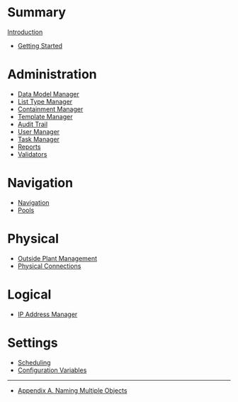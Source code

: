 # Summary

[Introduction](README.md)
- [Getting Started](home/README.md)

# Administration

- [Data Model Manager](dmman/README.MD)
- [List Type Manager](administration/ltman/README.MD)
- [Containment Manager](administration/containment/README.MD)
- [Template Manager](templateman/README.md)
- [Audit Trail](auditTrail/README.md)
- [User Manager](userman/README.md)
- [Task Manager](taskman/README.md)
- [Reports](reports/README.md)
- [Validators](validators/README.md)

# Navigation

- [Navigation](navman/README.md)
- [Pools](pools/README.MD)

# Physical

- [Outside Plant Management](physical/ospman/README.md)
- [Physical Connections](physical/physcon/README.md)
<!-- - [Connectivity Manager](physical/connectivityman/README.md) -->

# Logical

- [IP Address Manager](ipman/README.MD)
<!-- - [New Logical Circuit](logical/new-logical-circuit/README.MD) -->

# Settings

- [Scheduling](scheduling/README.md)
- [Configuration Variables](settings/configuration/variables/README.md)

-----------

- [Appendix A. Naming Multiple Objects](appendix_a.md)
